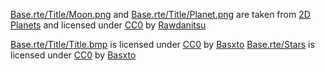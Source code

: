 [Base.rte/Title/Moon.png](./Base.rte/Title/Moon.png) and [Base.rte/Title/Planet.png](./Base.rte/Title/Planet.png) are taken from [2D Planets][2dplanets] and licensed under [CC0][] by [Rawdanitsu][]

[Base.rte/Title/Title.bmp](./Base.rte/Title/Title.bmp) is licensed under [CC0][] by [Basxto][]
[Base.rte/Stars](./Base.rte/Stars) is licensed under [CC0][] by [Basxto][]


[2dplanets]: https://opengameart.org/content/2d-planets-0

[Basxto]: https://opengameart.org/users/ba%C5%9Dto
[Rawdanitsu]: https://opengameart.org/users/rawdanitsu

[CC0]: http://creativecommons.org/publicdomain/zero/1.0/

